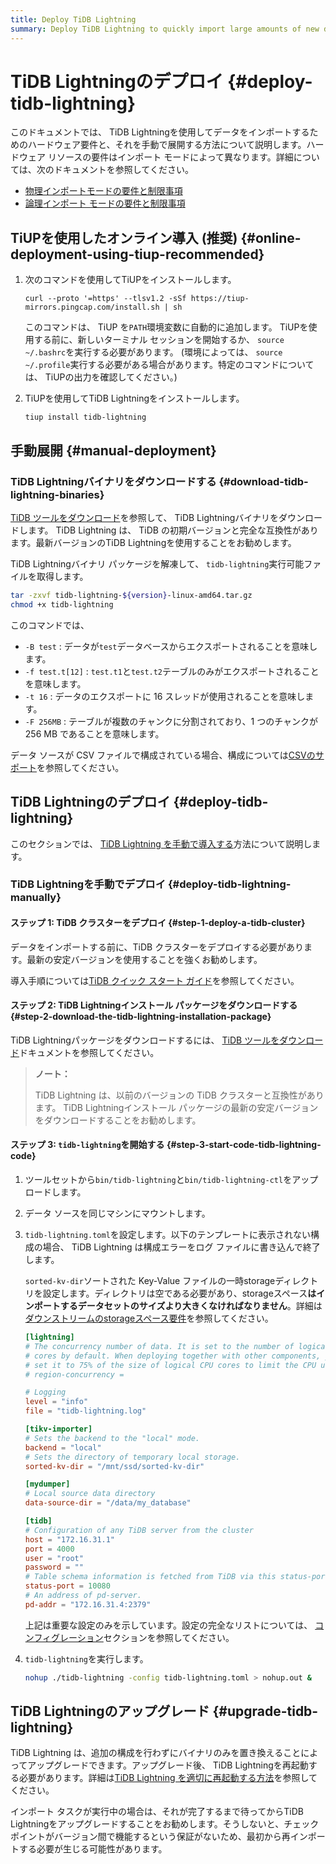 ```yaml
---
title: Deploy TiDB Lightning
summary: Deploy TiDB Lightning to quickly import large amounts of new data.
---
```


# TiDB Lightningのデプロイ {#deploy-tidb-lightning}

このドキュメントでは、 TiDB Lightningを使用してデータをインポートするためのハードウェア要件と、それを手動で展開する方法について説明します。ハードウェア リソースの要件はインポート モードによって異なります。詳細については、次のドキュメントを参照してください。

-   [<a href="/tidb-lightning/tidb-lightning-physical-import-mode.md#requirements-and-restrictions">物理インポートモードの要件と制限事項</a>](/tidb-lightning/tidb-lightning-physical-import-mode.md#requirements-and-restrictions)
-   [<a href="/tidb-lightning/tidb-lightning-logical-import-mode.md">論理インポート モードの要件と制限事項</a>](/tidb-lightning/tidb-lightning-logical-import-mode.md)

## TiUPを使用したオンライン導入 (推奨) {#online-deployment-using-tiup-recommended}

1.  次のコマンドを使用してTiUPをインストールします。

    ```shell
    curl --proto '=https' --tlsv1.2 -sSf https://tiup-mirrors.pingcap.com/install.sh | sh
    ```

    このコマンドは、 TiUP を`PATH`環境変数に自動的に追加します。 TiUPを使用する前に、新しいターミナル セッションを開始するか、 `source ~/.bashrc`を実行する必要があります。 (環境によっては、 `source ~/.profile`実行する必要がある場合があります。特定のコマンドについては、 TiUPの出力を確認してください。)

2.  TiUPを使用してTiDB Lightningをインストールします。

    ```shell
    tiup install tidb-lightning
    ```

## 手動展開 {#manual-deployment}

### TiDB Lightningバイナリをダウンロードする {#download-tidb-lightning-binaries}

[<a href="/download-ecosystem-tools.md">TiDB ツールをダウンロード</a>](/download-ecosystem-tools.md)を参照して、 TiDB Lightningバイナリをダウンロードします。 TiDB Lightning は、 TiDB の初期バージョンと完全な互換性があります。最新バージョンのTiDB Lightningを使用することをお勧めします。

TiDB Lightningバイナリ パッケージを解凍して、 `tidb-lightning`実行可能ファイルを取得します。

```bash
tar -zxvf tidb-lightning-${version}-linux-amd64.tar.gz
chmod +x tidb-lightning
```

このコマンドでは、

-   `-B test` : データが`test`データベースからエクスポートされることを意味します。
-   `-f test.t[12]` : `test.t1`と`test.t2`テーブルのみがエクスポートされることを意味します。
-   `-t 16` : データのエクスポートに 16 スレッドが使用されることを意味します。
-   `-F 256MB` : テーブルが複数のチャンクに分割されており、1 つのチャンクが 256 MB であることを意味します。

データ ソースが CSV ファイルで構成されている場合、構成については[<a href="/tidb-lightning/tidb-lightning-data-source.md#csv">CSVのサポート</a>](/tidb-lightning/tidb-lightning-data-source.md#csv)を参照してください。

## TiDB Lightningのデプロイ {#deploy-tidb-lightning}

このセクションでは、 [<a href="#deploy-tidb-lightning-manually">TiDB Lightning を手動で導入する</a>](#deploy-tidb-lightning-manually)方法について説明します。

### TiDB Lightningを手動でデプロイ {#deploy-tidb-lightning-manually}

#### ステップ 1: TiDB クラスターをデプロイ {#step-1-deploy-a-tidb-cluster}

データをインポートする前に、TiDB クラスターをデプロイする必要があります。最新の安定バージョンを使用することを強くお勧めします。

導入手順については[<a href="/quick-start-with-tidb.md">TiDB クイック スタート ガイド</a>](/quick-start-with-tidb.md)を参照してください。

#### ステップ 2: TiDB Lightningインストール パッケージをダウンロードする {#step-2-download-the-tidb-lightning-installation-package}

TiDB Lightningパッケージをダウンロードするには、 [<a href="/download-ecosystem-tools.md">TiDB ツールをダウンロード</a>](/download-ecosystem-tools.md)ドキュメントを参照してください。

> **ノート：**
>
> TiDB Lightning は、以前のバージョンの TiDB クラスターと互換性があります。 TiDB Lightningインストール パッケージの最新の安定バージョンをダウンロードすることをお勧めします。

#### ステップ 3: <code>tidb-lightning</code>を開始する {#step-3-start-code-tidb-lightning-code}

1.  ツールセットから`bin/tidb-lightning`と`bin/tidb-lightning-ctl`をアップロードします。

2.  データ ソースを同じマシンにマウントします。

3.  `tidb-lightning.toml`を設定します。以下のテンプレートに表示されない構成の場合、 TiDB Lightning は構成エラーをログ ファイルに書き込んで終了します。

    `sorted-kv-dir`ソートされた Key-Value ファイルの一時storageディレクトリを設定します。ディレクトリは空である必要があり、storageスペース**はインポートするデータセットのサイズより大きくなければなりません**。詳細は[<a href="/tidb-lightning/tidb-lightning-requirements.md#storage-space-of-the-target-database">ダウンストリームのstorageスペース要件</a>](/tidb-lightning/tidb-lightning-requirements.md#storage-space-of-the-target-database)を参照してください。

    ```toml
    [lightning]
    # The concurrency number of data. It is set to the number of logical CPU
    # cores by default. When deploying together with other components, you can
    # set it to 75% of the size of logical CPU cores to limit the CPU usage.
    # region-concurrency =

    # Logging
    level = "info"
    file = "tidb-lightning.log"

    [tikv-importer]
    # Sets the backend to the "local" mode.
    backend = "local"
    # Sets the directory of temporary local storage.
    sorted-kv-dir = "/mnt/ssd/sorted-kv-dir"

    [mydumper]
    # Local source data directory
    data-source-dir = "/data/my_database"

    [tidb]
    # Configuration of any TiDB server from the cluster
    host = "172.16.31.1"
    port = 4000
    user = "root"
    password = ""
    # Table schema information is fetched from TiDB via this status-port.
    status-port = 10080
    # An address of pd-server.
    pd-addr = "172.16.31.4:2379"
    ```

    上記は重要な設定のみを示しています。設定の完全なリストについては、 [<a href="/tidb-lightning/tidb-lightning-configuration.md#tidb-lightning-global">コンフィグレーション</a>](/tidb-lightning/tidb-lightning-configuration.md#tidb-lightning-global)セクションを参照してください。

4.  `tidb-lightning`を実行します。

    ```sh
    nohup ./tidb-lightning -config tidb-lightning.toml > nohup.out &
    ```

## TiDB Lightningのアップグレード {#upgrade-tidb-lightning}

TiDB Lightning は、追加の構成を行わずにバイナリのみを置き換えることによってアップグレードできます。アップグレード後、 TiDB Lightningを再起動する必要があります。詳細は[<a href="/tidb-lightning/tidb-lightning-faq.md#how-to-properly-restart-tidb-lightning">TiDB Lightning を適切に再起動する方法</a>](/tidb-lightning/tidb-lightning-faq.md#how-to-properly-restart-tidb-lightning)を参照してください。

インポート タスクが実行中の場合は、それが完了するまで待ってからTiDB Lightningをアップグレードすることをお勧めします。そうしないと、チェックポイントがバージョン間で機能するという保証がないため、最初から再インポートする必要が生じる可能性があります。
